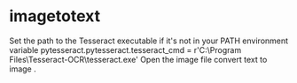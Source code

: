 # imagetotext

 Set the path to the Tesseract executable if it's not in your PATH environment variable
 pytesseract.pytesseract.tesseract_cmd = r'C:\Program Files\Tesseract-OCR\tesseract.exe'
 Open the image file
convert text to image .
